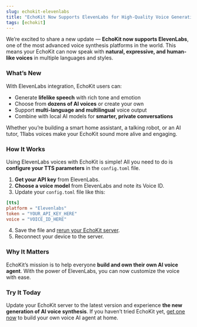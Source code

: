 ```yaml
---
slug: echokit-elevenlabs
title: "EchoKit Now Supports ElevenLabs for High-Quality Voice Generation"
tags: [echokit]
---
```



We’re excited to share a new update — **EchoKit now supports ElevenLabs**, one of the most advanced voice synthesis platforms in the world. This means your EchoKit can now speak with **natural, expressive, and human-like voices** in multiple languages and styles.

### What’s New

With ElevenLabs integration, EchoKit users can:

* Generate **lifelike speech** with rich tone and emotion
* Choose from **dozens of AI voices** or create your own
* Support **multi-language and multilingual** voice output
* Combine with local AI models for **smarter, private conversations**

Whether you’re building a smart home assistant, a talking robot, or an AI tutor, 11labs voices make your EchoKit sound more alive and engaging.

### How It Works

Using ElevenLabs voices with EchoKit is simple! All you need to do is **configure your TTS parameters** in the `config.toml` file.

1. **Get your API key** from ElevenLabs.
2. **Choose a voice model** from ElevenLabs and note its Voice ID.
3. Update your `config.toml` file like this:

```toml
[tts]
platform = "Elevenlabs"
token = "YOUR_API_KEY_HERE"
voice = "VOICE_ID_HERE"
```

4. Save the file and [rerun your EchoKit server](https://echokit.dev/docs/server/echokit-server).
5. Reconnect your device to the server.

### Why It Matters

EchoKit’s mission is to help everyone **build and own their own AI voice agent**.
With the power of ElevenLabs, you can now customize the voice with ease.

### Try It Today

Update your EchoKit server to the latest version and experience **the new generation of AI voice synthesis**.
If you haven’t tried EchoKit yet, [get one now](https://echokit.dev/echokit_diy.html) to build your own voice AI agent at home.

